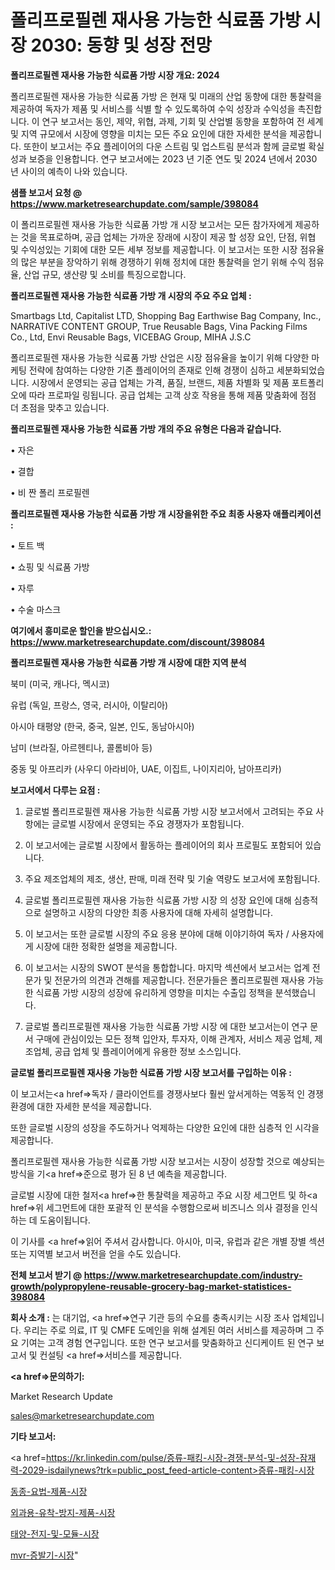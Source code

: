# 폴리프로필렌 재사용 가능한 식료품 가방 시장 2030: 동향 및 성장 전망

<strong>폴리프로필렌 재사용 가능한 식료품 가방 시장 개요: 2024</strong>

폴리프로필렌 재사용 가능한 식료품 가방 은 현재 및 미래의 산업 동향에 대한 통찰력을 제공하여 독자가 제품 및 서비스를 식별 할 수 있도록하여 수익 성장과 수익성을 촉진합니다. 이 연구 보고서는 동인, 제약, 위협, 과제, 기회 및 산업별 동향을 포함하여 전 세계 및 지역 규모에서 시장에 영향을 미치는 모든 주요 요인에 대한 자세한 분석을 제공합니다. 또한이 보고서는 주요 플레이어의 다운 스트림 및 업스트림 분석과 함께 글로벌 확실성과 보증을 인용합니다. 연구 보고서에는 2023 년 기준 연도 및 2024 년에서 2030 년 사이의 예측이 나와 있습니다.



<strong>샘플 보고서 요청 @ <a href=https://www.marketresearchupdate.com/sample/398084>https://www.marketresearchupdate.com/sample/398084</a></strong>

이 폴리프로필렌 재사용 가능한 식료품 가방 개 시장 보고서는 모든 참가자에게 제공하는 것을 목표로하며, 공급 업체는 가까운 장래에 시장이 제공 할 성장 요인, 단점, 위협 및 수익성있는 기회에 대한 모든 세부 정보를 제공합니다. 이 보고서는 또한 시장 점유율의 많은 부분을 장악하기 위해 경쟁하기 위해 정치에 대한 통찰력을 얻기 위해 수익 점유율, 산업 규모, 생산량 및 소비를 특징으로합니다.



<strong>폴리프로필렌 재사용 가능한 식료품 가방 개 시장의 주요 주요 업체 :</strong>

Smartbags Ltd, Capitalist LTD, Shopping Bag Earthwise Bag Company, Inc., NARRATIVE CONTENT GROUP, True Reusable Bags, Vina Packing Films Co., Ltd, Envi Reusable Bags, VICEBAG Group, MIHA J.S.C

폴리프로필렌 재사용 가능한 식료품 가방 산업은 시장 점유율을 높이기 위해 다양한 마케팅 전략에 참여하는 다양한 기존 플레이어의 존재로 인해 경쟁이 심하고 세분화되었습니다. 시장에서 운영되는 공급 업체는 가격, 품질, 브랜드, 제품 차별화 및 제품 포트폴리오에 따라 프로파일 링됩니다. 공급 업체는 고객 상호 작용을 통해 제품 맞춤화에 점점 더 초점을 맞추고 있습니다.



<strong>폴리프로필렌 재사용 가능한 식료품 가방 개의 주요 유형은 다음과 같습니다.</strong>

• 자은

• 결합

• 비 짠 폴리 프로필렌



<strong>폴리프로필렌 재사용 가능한 식료품 가방 개 시장을위한 주요 최종 사용자 애플리케이션 :</strong>

• 토트 백

• 쇼핑 및 식료품 가방

• 자루

• 수술 마스크



<strong>여기에서 흥미로운 할인을 받으십시오.: <a href=https://www.marketresearchupdate.com/discount/398084>https://www.marketresearchupdate.com/discount/398084</a></strong>



<strong>폴리프로필렌 재사용 가능한 식료품 가방 개 시장에 대한 지역 분석</strong>

북미 (미국, 캐나다, 멕시코)

유럽 (독일, 프랑스, 영국, 러시아, 이탈리아)

아시아 태평양 (한국, 중국, 일본, 인도, 동남아시아)

남미 (브라질, 아르헨티나, 콜롬비아 등)

중동 및 아프리카 (사우디 아라비아, UAE, 이집트, 나이지리아, 남아프리카)



<strong>보고서에서 다루는 요점 :</strong>

1. 글로벌 폴리프로필렌 재사용 가능한 식료품 가방 시장 보고서에서 고려되는 주요 사항에는 글로벌 시장에서 운영되는 주요 경쟁자가 포함됩니다.

2. 이 보고서에는 글로벌 시장에서 활동하는 플레이어의 회사 프로필도 포함되어 있습니다.

3. 주요 제조업체의 제조, 생산, 판매, 미래 전략 및 기술 역량도 보고서에 포함됩니다.

4. 글로벌 폴리프로필렌 재사용 가능한 식료품 가방 시장 의 성장 요인에 대해 심층적으로 설명하고 시장의 다양한 최종 사용자에 대해 자세히 설명합니다.

5. 이 보고서는 또한 글로벌 시장의 주요 응용 분야에 대해 이야기하여 독자 / 사용자에게 시장에 대한 정확한 설명을 제공합니다.

6. 이 보고서는 시장의 SWOT 분석을 통합합니다. 마지막 섹션에서 보고서는 업계 전문가 및 전문가의 의견과 견해를 제공합니다. 전문가들은 폴리프로필렌 재사용 가능한 식료품 가방 시장의 성장에 유리하게 영향을 미치는 수출입 정책을 분석했습니다.

7. 글로벌 폴리프로필렌 재사용 가능한 식료품 가방 시장 에 대한 보고서는이 연구 문서 구매에 관심이있는 모든 정책 입안자, 투자자, 이해 관계자, 서비스 제공 업체, 제조업체, 공급 업체 및 플레이어에게 유용한 정보 소스입니다.



<strong>글로벌 폴리프로필렌 재사용 가능한 식료품 가방 시장 보고서를 구입하는 이유 :</strong>

이 보고서는<a href=>독자 / 클</a>라이언트를 경쟁사보다 훨씬 앞서게하는 역동적 인 경쟁 환경에 대한 자세한 분석을 제공합니다.

또한 글로벌 시장의 성장을 주도하거나 억제하는 다양한 요인에 대한 심층적 인 시각을 제공합니다.

폴리프로필렌 재사용 가능한 식료품 가방 시장 보고서는 시장이 성장할 것으로 예상되는 방식을 기<a href=>준으로</a> 평가 된 8 년 예측을 제공합니다.

글로벌 시장에 대한 철저<a href=>한 통찰력</a>을 제공하고 주요 시장 세그먼트 및 하<a href=>위 세그</a>먼트에 대한 포괄적 인 분석을 수행함으로써 비즈니스 의사 결정을 인식하는 데 도움이됩니다.

이 기사를 <a href=>읽어 주</a>셔서 감사합니다. 아시아, 미국, 유럽과 같은 개별 장별 섹션 또는 지역별 보고서 버전을 얻을 수도 있습니다.



<strong>전체 보고서 받기 @ <a href=https://www.marketresearchupdate.com/industry-growth/polypropylene-reusable-grocery-bag-market-statistices-398084>https://www.marketresearchupdate.com/industry-growth/polypropylene-reusable-grocery-bag-market-statistices-398084</a></strong>



<strong>회사 소개 :</strong>
는 대기업, <a href=>연구 기</a>관 등의 수요를 충족시키는 시장 조사 업체입니다. 우리는 주로 의료, IT 및 CMFE 도메인을 위해 설계된 여러 서비스를 제공하며 그 주요 기여는 고객 경험 연구입니다. 또한 연구 보고서를 맞춤화하고 신디케이트 된 연구 보고서 및 컨설팅 <a href=>서비</a>스를 제공합니다.



<strong><a href=>문의하기:</a></strong>

Market Research Update

sales@marketresearchupdate.com



<strong>기타 보고서:</strong>

<a href=https://kr.linkedin.com/pulse/증류-패킹-시장-경쟁-분석-및-성장-잠재력-2029-isdailynews?trk=public_post_feed-article-content>증류-패킹-시장</a>

<a href=https://www.linkedin.com/pulse/동종-요법-제품-시장-세분화-연구-및-목표-고객2029년-analytics-avenue-adventures-24-ana/>동종-요법-제품-시장</a>

<a href=https://www.linkedin.com/pulse/외과용-유착-방지-제품-시장-세분화-연구-및-목표-고객2029년-data-dive-diaries-24-analysis-czvvf/>외과용-유착-방지-제품-시장</a>

<a href=https://www.linkedin.com/pulse/태양-전지-및-모듈-시장-규모-성장-2023-trend-tracking-tips-360-analysis-hcmuf/>태양-전지-및-모듈-시장</a>

<a href=https://www.linkedin.com/pulse/mvr-증발기-시장-세분화-연구-및-목표-고객2030년-isdailynews-5s08c/>mvr-증발기-시장</a>"
